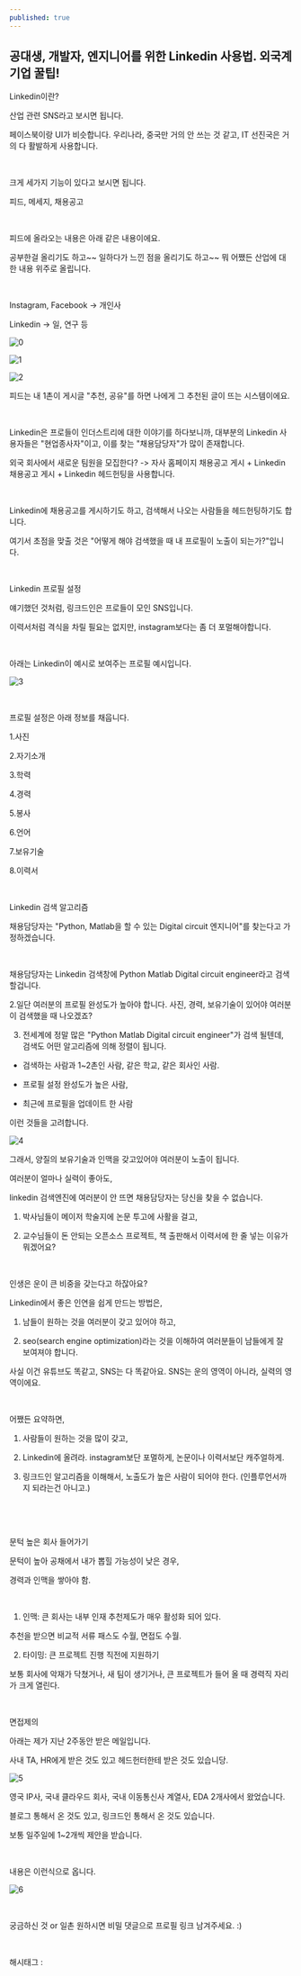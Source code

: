 ```yaml
---
published: true
---
```

## 공대생, 개발자, 엔지니어를 위한 Linkedin 사용법. 외국계 기업 꿀팁!

Linkedin이란?

산업 관련 SNS라고 보시면 됩니다.

페이스북이랑 UI가 비슷합니다. 우리나라, 중국만 거의 안 쓰는 것 같고, IT 선진국은 거의 다 활발하게 사용합니다.

​

크게 세가지 기능이 있다고 보시면 됩니다.

피드, 메세지, 채용공고

​

피드에 올라오는 내용은 아래 같은 내용이에요.

공부한걸 올리기도 하고~~ 일하다가 느낀 점을 올리기도 하고~~ 뭐 어쨌든 산업에 대한 내용 위주로 올립니다.

​

Instagram, Facebook -> 개인사

Linkedin -> 일, 연구 등

![0](/asset/img/223287988519/0.png)

![1](/asset/img/223287988519/1.png)

![2](/asset/img/223287988519/2.png)

피드는 내 1촌이 게시글 "추천, 공유"를 하면 나에게 그 추천된 글이 뜨는 시스템이에요.

​

Linkedin은 프로들이 인더스트리에 대한 이야기를 하다보니까, 대부분의 Linkedin 사용자들은 "현업종사자"이고, 이를 찾는 "채용담당자"가 많이 존재합니다.

외국 회사에서 새로운 팀원을 모집한다? -> 자사 홈페이지 채용공고 게시 + Linkedin 채용공고 게시 + Linkedin 헤드헌팅을 사용합니다.

​

Linkedin에 채용공고를 게시하기도 하고, 검색해서 나오는 사람들을 헤드헌팅하기도 합니다.

여기서 초점을 맞출 것은 "어떻게 해야 검색했을 때 내 프로필이 노출이 되는가?"입니다.

​

Linkedin 프로필 설정

얘기했던 것처럼, 링크드인은 프로들이 모인 SNS입니다.

이력서처럼 격식을 차릴 필요는 없지만, instagram보다는 좀 더 포멀해야합니다.

​

아래는 Linkedin이 예시로 보여주는 프로필 예시입니다.

![3](/asset/img/223287988519/3.png)

​

프로필 설정은 아래 정보를 채웁니다.

1.사진

2.자기소개

3.학력

4.경력

5.봉사

6.언어

7.보유기술

8.이력서

​

Linkedin 검색 알고리즘

채용담당자는 "Python, Matlab을 할 수 있는 Digital circuit 엔지니어"를 찾는다고 가정하겠습니다.

​

채용담당자는 Linkedin 검색창에 Python Matlab Digital circuit engineer라고 검색할겁니다.

2.일단 여러분의 프로필 완성도가 높아야 합니다. 사진, 경력, 보유기술이 있어야 여러분이 검색했을 때 나오겠죠?

3. 전세계에 정말 많은 "Python Matlab Digital circuit engineer"가 검색 될텐데, 검색도 어떤 알고리즘에 의해 정렬이 됩니다.

- 검색하는 사람과 1~2촌인 사람, 같은 학교, 같은 회사인 사람.

- 프로필 설정 완성도가 높은 사람,

- 최근에 프로필을 업데이트 한 사람

이런 것들을 고려합니다.

![4](/asset/img/223287988519/4.png)

그래서, 양질의 보유기술과 인맥을 갖고있어야 여러분이 노출이 됩니다.

여러분이 얼마나 실력이 좋아도,

linkedin 검색엔진에 여러분이 안 뜨면 채용담당자는 당신을 찾을 수 없습니다.

1) 박사님들이 메이저 학술지에 논문 투고에 사활을 걸고,

2) 교수님들이 돈 안되는 오픈소스 프로젝트, 책 출판해서 이력서에 한 줄 넣는 이유가 뭐겠어요?

​

인생은 운이 큰 비중을 갖는다고 하잖아요?

Linkedin에서 좋은 인연을 쉽게 만드는 방법은,

1) 남들이 원하는 것을 여러분이 갖고 있어야 하고,

2) seo(search engine optimization)라는 것을 이해하여 여러분들이 남들에게 잘 보여져야 합니다.

사실 이건 유튜브도 똑같고, SNS는 다 똑같아요. SNS는 운의 영역이 아니라, 실력의 영역이에요.

​

어쨌든 요약하면,

1) 사람들이 원하는 것을 많이 갖고,

2) Linkedin에 올려라. instagram보단 포멀하게, 논문이나 이력서보단 캐주얼하게.

3) 링크드인 알고리즘을 이해해서, 노출도가 높은 사람이 되어야 한다. (인플루언서까지 되라는건 아니고.)

​

​

문턱 높은 회사 들어가기

문턱이 높아 공채에서 내가 뽑힐 가능성이 낮은 경우,

경력과 인맥을 쌓아야 함.

​

1) 인맥: 큰 회사는 내부 인재 추천제도가 매우 활성화 되어 있다.

추천을 받으면 비교적 서류 패스도 수월, 면접도 수월.

2) 타이밍: 큰 프로젝트 진행 직전에 지원하기

보통 회사에 악재가 닥쳤거나, 새 팀이 생기거나, 큰 프로젝트가 들어 올 때 경력직 자리가 크게 열린다.

​

면접제의

아래는 제가 지난 2주동안 받은 메일입니다.

사내 TA, HR에게 받은 것도 있고 헤드헌터한테 받은 것도 있습니당.

![5](/asset/img/223287988519/5.png)

영국 IP사, 국내 클라우드 회사, 국내 이동통신사 계열사, EDA 2개사에서 왔었습니다.

블로그 통해서 온 것도 있고, 링크드인 통해서 온 것도 있습니다.

보통 일주일에 1~2개씩 제안을 받습니다.

​

내용은 이런식으로 옵니다.

![6](/asset/img/223287988519/6.png)

​

궁금하신 것 or 일촌 원하시면 비밀 댓글으로 프로필 링크 남겨주세요. :)

​

 해시태그 : 